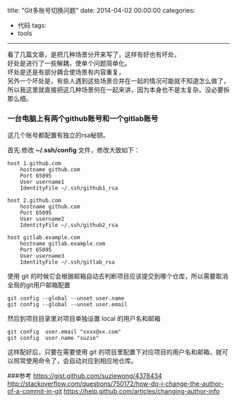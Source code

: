 title: "Git多账号切换问题"
date: 2014-04-02 00:00:00
categories:
- 代码
tags:
- tools
---

看了几篇文章，是把几种场景分开来写了，这样有好也有坏处，  
好处是进行了一些解耦，使单个问题简单化。  
坏处是还是有部分耦合使场景有内容重复，  
另外一个坏处是，有些人遇到这些场景合并在一起的情况可能就不知道怎么做了，  
所以我这里就直接把这几种场景何在一起来讲，因为本身也不是太复杂。没必要拆那么细。  

### 一台电脑上有两个github账号和一个gitlab账号

这几个账号都配置有独立的rsa秘钥。  

首先.修改 **~/.ssh/config** 文件，修改大致如下：


```
host 1.github.com
    hostname github.com
    Port 65095
    User username1
    IdentityFile ~/.ssh/github1_rsa

host 2.github.com
    hostname github.com
    Port 65095
    User username2
    IdentityFile ~/.ssh/github2_rsa

host gitlab.example.com
    hostname gitlab.example.com
    Port 65095
    User username3
    IdentityFile ~/.ssh/gitlab_rsa
```

使用 git 的时候它会根据邮箱自动去判断项目应该提交到哪个仓库，所以需要取消全局的git用户邮箱配置


```
git config --global --unset user.name
git config --global --unset user.email
```

然后到项目目录里对项目单独设置 local 的用户名和邮箱

```
git config  user.email "xxxx@xx.com"
git config  user.name "suzie"
```

这样配好后，只要在需要使用 git 的项目里配置下对应项目的用户名和邮箱，就可以照常使用命令了，会自动对应到相应地仓库。

###参考
https://gist.github.com/suziewong/4378434
http://stackoverflow.com/questions/750172/how-do-i-change-the-author-of-a-commit-in-git
https://help.github.com/articles/changing-author-info

